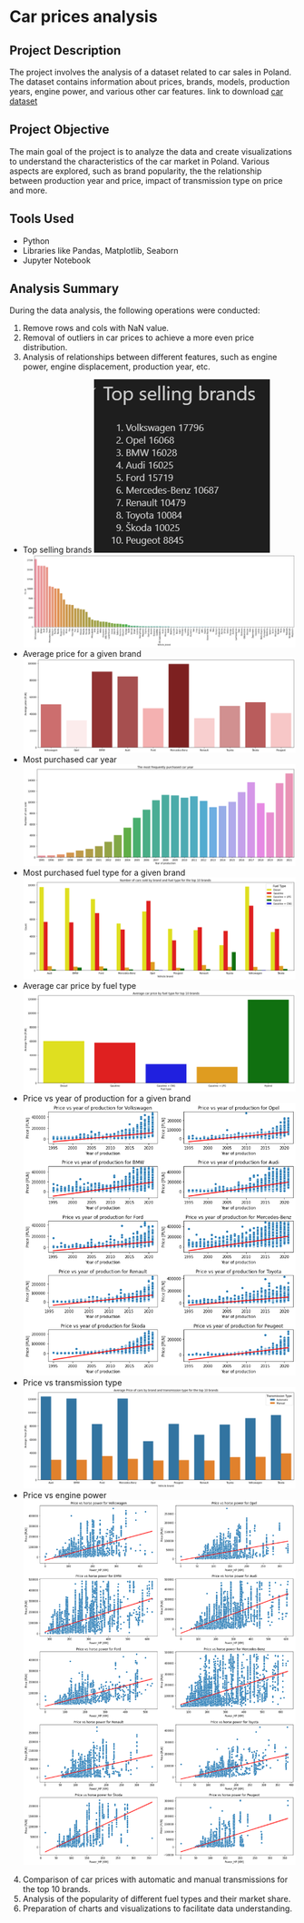 # Car prices analysis

## Project Description

The project involves the analysis of a dataset related to car sales in Poland. The dataset contains information about prices, brands, models, production years, engine power, and various other car features. link to download [car dataset](https://www.kaggle.com/datasets/bartoszpieniak/poland-cars-for-sale-dataset/data)
 

## Project Objective

The main goal of the project is to analyze the data and create visualizations to understand the characteristics of the car market in Poland. Various aspects are explored, such as brand popularity, the the relationship between production year and price, impact of transmission type on price and more.

## Tools Used

- Python
- Libraries like Pandas, Matplotlib, Seaborn
- Jupyter Notebook

## Analysis Summary

During the data analysis, the following operations were conducted:

1. Remove rows and cols with NaN value.
2. Removal of outliers in car prices to achieve a more even price distribution.
3. Analysis of relationships between different features, such as engine power, engine displacement, production year, etc.
- Top selling brands 
![](/images/top10brands.png)
![](/images/sales_number_brands.png)
- Average price for a given brand
![](/images/most_expensive_brand.png)
- Most purchased car year
![](/images/most_purchased_car_year.png)
- Most purchased fuel type for a given brand
![](/images/top10brand_car_sold_by_fuel_type.png)
- Average car price by fuel type
![](/images/top10_car_price_fuel_type.png)
- Price vs year of production for a given brand
![](/images/top10brand_price_vs_year_production.png)
- Price vs transmission type
![](/images/top10_car_price_transmission_type.png)
- Price vs engine power
![](/images/top10brand_price_vs_horse_power.png)

4. Comparison of car prices with automatic and manual transmissions for the top 10 brands.
5. Analysis of the popularity of different fuel types and their market share.
6. Preparation of charts and visualizations to facilitate data understanding.

